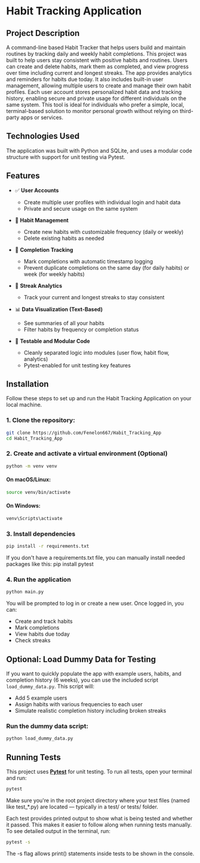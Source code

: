 # Habit Tracking Application
## Project Description
A command-line based Habit Tracker that helps users build and maintain routines by tracking daily and weekly habit completions. 
This project was built to help users stay consistent with positive habits and routines. 
Users can create and delete habits, mark them as completed, and view progress over time including current and longest streaks. 
The app provides analytics and reminders for habits due today.
It also includes built-in user management, allowing multiple users to create and manage their own habit profiles. 
Each user account stores personalized habit data and tracking history, enabling secure and private usage for different individuals on the same system.
This tool is ideal for individuals who prefer a simple, local, terminal-based solution to monitor personal growth without relying on third-party apps or services. 


## Technologies Used
The application was built with Python and SQLite, and uses a modular code structure with support for unit testing via Pytest.

## Features
- ✅ **User Accounts**
  - Create multiple user profiles with individual login and habit data
  - Private and secure usage on the same system

- 📝 **Habit Management**
  - Create new habits with customizable frequency (daily or weekly)
  - Delete existing habits as needed

- 📅 **Completion Tracking**
  - Mark completions with automatic timestamp logging
  - Prevent duplicate completions on the same day (for daily habits) or week (for weekly habits)

- 🔁 **Streak Analytics**
  - Track your current and longest streaks to stay consistent

- 📊 **Data Visualization (Text-Based)**
  - See summaries of all your habits
  - Filter habits by frequency or completion status

- 🧪 **Testable and Modular Code**
  - Cleanly separated logic into modules (user flow, habit flow, analytics)
  - Pytest-enabled for unit testing key features
 
## Installation
Follow these steps to set up and run the Habit Tracking Application on your local machine.

### 1. Clone the repository:
   ```bash
   git clone https://github.com/Fenelon667/Habit_Tracking_App
   cd Habit_Tracking_App
   ```

### 2. Create and activate a virtual environment (Optional)
  ```bash
  python -m venv venv
  ```
  #### On macOS/Linux:
  ```bash
  source venv/bin/activate
  ```
  #### On Windows:
  ```bash
  venv\Scripts\activate
  ```
  
### 3. Install dependencies
  ```bash
  pip install -r requirements.txt
  ```
If you don't have a requirements.txt file, you can manually install needed packages like this:
pip install pytest

### 4. Run the application
  ```bash
  python main.py
  ```
  You will be prompted to log in or create a new user. Once logged in, you can:
- Create and track habits
- Mark completions
- View habits due today
- Check streaks

## Optional: Load Dummy Data for Testing
If you want to quickly populate the app with example users, habits, and completion history (6 weeks), you can use the included script `load_dummy_data.py`.
This script will:
- Add 5 example users
- Assign habits with various frequencies to each user
- Simulate realistic completion history including broken streaks

### Run the dummy data script:
```bash
python load_dummy_data.py
```

## Running Tests
This project uses **[Pytest](https://docs.pytest.org/)** for unit testing.
To run all tests, open your terminal and run:
```bash
pytest
```
Make sure you're in the root project directory where your test files (named like test_*.py) are located — typically in a test/ or tests/ folder.

Each test provides printed output to show what is being tested and whether it passed. This makes it easier to follow along when running tests manually.
To see detailed output in the terminal, run:
```bash
pytest -s
```
The -s flag allows print() statements inside tests to be shown in the console.


